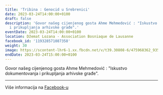 ```yaml
---
title: 'Tribina : Genocid u Srebrenici'
date: 2023-03-24T14:00:00+0100
draft: false
description: 'Govor našeg cijenjenog gosta Ahme Mehmedović : "Iskustvo dokumentovanja
  i prikupljanja arhivske građe".'
eventDate: 2023-03-24T14:00:00+0100
location: Džemat Lozana - Association Bosniaque de Lausanne
facebook_id: '119328571087358'
weight: 30
image: https://scontent-lhr6-1.xx.fbcdn.net/v/t39.30808-6/475968362_935496025377664_1254503329331924344_n.jpg?_nc_cat=109&ccb=1-7&_nc_sid=9e60e4&_nc_ohc=x3bMeh8zQNAQ7kNvwGR42nw&_nc_oc=Adl3Xyg7v7EwPMczmPXQpG6-h0Jw3k1hHHWSIw6aYU2JNx-T-_Sa5lZ99HvEa3GY_JU&_nc_zt=23&_nc_ht=scontent-lhr6-1.xx&edm=ABTKTjYEAAAA&_nc_gid=R4Op_MBV2v204g48fkardA&oh=00_AfNYu_zVyBzwW84mC_9Uyc1taiyMfMHxJhlvgf4NM7o7cg&oe=6857F0C7
endDate: 2023-03-24T15:00:00+0100
---
```


Govor našeg cijenjenog gosta Ahme Mehmedović : "Iskustvo dokumentovanja i prikupljanja arhivske građe".

---

Više informacija na [Facebook-u](https://facebook.com/events/119328571087358)